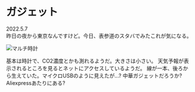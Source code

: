 # ガジェット

2022.5.7<br />
昨日の夜から東京なんですけど。今日、表参道のスタバでみたこれが気になる。

![マルチ時計](gadget.png)

基本は時計で、CO2濃度とかも測れるようだ。大きさは小さい。
天気予報が表示されるところを見るとネットにアクセスしているようだ。
線が一本、後ろから生えていた。マイクロUSBのように見えたが...?
中華ガジェットだろうか? Aliexpressあたりにある?